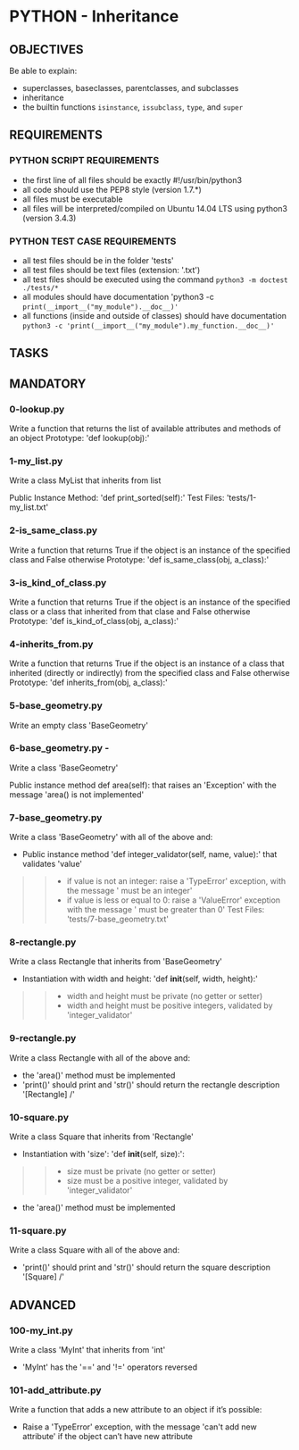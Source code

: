# PYTHON - Inheritance
## OBJECTIVES
Be able to explain:

* superclasses, baseclasses, parentclasses, and subclasses
* inheritance
* the builtin functions `isinstance`, `issubclass`, `type`, and `super`

## REQUIREMENTS
### PYTHON SCRIPT REQUIREMENTS
* the first line of all files should be exactly #!/usr/bin/python3
* all code should use the PEP8 style (version 1.7.*)
* all files must be executable
* all files will be interpreted/compiled on Ubuntu 14.04 LTS using python3 (version 3.4.3)

### PYTHON TEST CASE REQUIREMENTS
* all test files should be in the folder 'tests'
* all test files should be text files (extension: '.txt')
* all test files should be executed using the command `python3 -m doctest ./tests/*`
* all modules should have documentation 'python3 -c `print(__import__("my_module").__doc__)'`
* all functions (inside and outside of classes) should have documentation `python3 -c 'print(__import__("my_module").my_function.__doc__)'`


## TASKS
## MANDATORY

### 0-lookup.py
Write a function that returns the list of available attributes and methods of an object
Prototype: 'def lookup(obj):'

### 1-my_list.py 
Write a class MyList that inherits from list

Public Instance Method: 'def print_sorted(self):'
Test Files: 'tests/1-my_list.txt'

### 2-is_same_class.py 
Write a function that returns True if the object is an instance of the specified class and False otherwise
Prototype: 'def is_same_class(obj, a_class):'

### 3-is_kind_of_class.py 
Write a function that returns True if the object is an instance of the specified class or a class that inherited from that clase and False otherwise
Prototype: 'def is_kind_of_class(obj, a_class):'

### 4-inherits_from.py 
Write a function that returns True if the object is an instance of a class that inherited (directly or indirectly) from the specified class and False otherwise
Prototype: 'def inherits_from(obj, a_class):'

### 5-base_geometry.py 
Write an empty class 'BaseGeometry'

### 6-base_geometry.py -
Write a class 'BaseGeometry'

Public instance method def area(self): that raises an 'Exception' with the message 'area() is not implemented'

### 7-base_geometry.py 
Write a class 'BaseGeometry' with all of the above and:

* Public instance method 'def integer_validator(self, name, value):' that validates 'value'
>> * if value is not an integer: raise a 'TypeError' exception, with the message '<name> must be an integer'
>> * if value is less or equal to 0: raise a 'ValueError' exception with the message '<name> must be greater than 0'
Test Files: 'tests/7-base_geometry.txt'

### 8-rectangle.py 
Write a class Rectangle that inherits from 'BaseGeometry'

* Instantiation with width and height: 'def __init__(self, width, height):'
>> * width and height must be private (no getter or setter)
>> * width and height must be positive integers, validated by 'integer_validator'

### 9-rectangle.py 
Write a class Rectangle with all of the above and:

* the 'area()' method must be implemented
* 'print()' should print and 'str()' should return the rectangle description '[Rectangle] <width>/<height>'

### 10-square.py 
Write a class Square that inherits from 'Rectangle'

* Instantiation with 'size': 'def __init__(self, size):':
>> * size must be private (no getter or setter)
>> * size must be a positive integer, validated by 'integer_validator'
* the 'area()' method must be implemented

### 11-square.py 
Write a class Square with all of the above and:

* 'print()' should print and 'str()' should return the square description '[Square] <width>/<height>'

## ADVANCED
### 100-my_int.py 
Write a class 'MyInt' that inherits from 'int'

* 'MyInt' has the '==' and '!=' operators reversed

### 101-add_attribute.py 
Write a function that adds a new attribute to an object if it’s possible:

* Raise a 'TypeError' exception, with the message 'can't add new attribute' if the object can’t have new attribute
